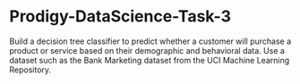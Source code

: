 # Prodigy-DataScience-Task-3
Build a decision tree classifier to predict whether a customer will purchase a product or service based on their demographic and behavioral data. Use a dataset such as the Bank Marketing dataset from the UCI Machine Learning Repository.
